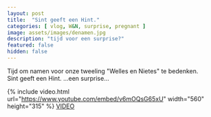 ```yaml
---
layout: post
title:  "Sint geeft een Hint."
categories: [ vlog, W&N, surprise, pregnant ]
image: assets/images/denamen.jpg
description: "tijd voor een surprise?"
featured: false
hidden: false
---
```


Tijd om namen voor onze tweeling "Welles en Nietes" te bedenken.  
Sint geeft een Hint.
...een surprise...  

{% include video.html url="https://www.youtube.com/embed/v6mOQsG65xU" width="560" height="315" %}
[VIDEO](https://www.youtube.com/watch?v=v6mOQsG65xU)
